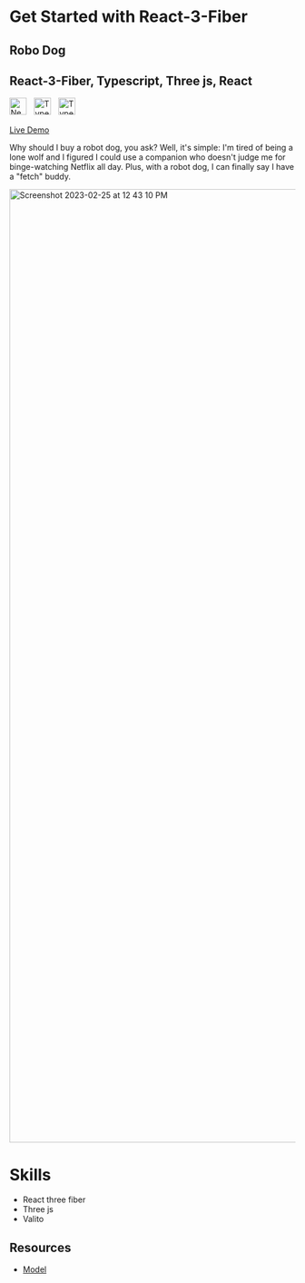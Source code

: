 # Get Started with React-3-Fiber

## Robo Dog

## React-3-Fiber, Typescript, Three js, React

<img align="left" alt="NextJS" width="30px" style="padding-right:10px;" src="https://global.discourse-cdn.com/standard17/uploads/threejs/original/2X/e/e4f86d2200d2d35c30f7b1494e96b9595ebc2751.png" />

<img align="left" alt="TypeScript" width="30px" style="padding-right:10px;" src="https://www.vectorlogo.zone/logos/reactjs/reactjs-icon.svg" />

<img align="left" alt="TypeScript" width="30px" style="padding-right:10px;" src="https://cdn.jsdelivr.net/gh/devicons/devicon/icons/typescript/typescript-plain.svg" />

<br/>
<br/>

[Live Demo](https://threejs-yt.vercel.app/)

Why should I buy a robot dog, you ask? Well, it's simple: I'm tired of being a lone wolf and I figured I could use a companion who doesn't judge me for binge-watching Netflix all day. Plus, with a robot dog, I can finally say I have a "fetch" buddy.

<img width="1680" alt="Screenshot 2023-02-25 at 12 43 10 PM" src="https://user-images.githubusercontent.com/76642519/221347857-06c916da-2543-400d-b860-0ef8049ed46b.png">

# Skills

-   React three fiber
-   Three js
-   Valito

## Resources

-   [Model](https://sketchfab.com/3d-models/robot-cln-r-school-project-9a793a9293fb4ec89936aebfda8fc434)
